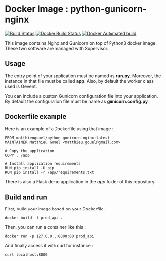 # Docker Image : python-gunicorn-nginx

[![Build Status](https://travis-ci.org/MatthieuGouel/docker-python-gunicorn-nginx.svg?branch=master)](https://travis-ci.org/MatthieuGouel/docker-python-gunicorn-nginx)
[![Docker Build Status](https://img.shields.io/docker/build/matthieugouel/python-gunicorn-nginx.svg)](https://hub.docker.com/r/matthieugouel/python-gunicorn-nginx)
[![Docker Automated build](https://img.shields.io/docker/automated/matthieugouel/python-gunicorn-nginx.svg)](https://github.com/MatthieuGouel/docker-python-gunicorn-nginx)

This image contains Nginx and Gunicorn on top of Python3 docker image.
These two software are managed with Supervisor.

## Usage

The entry point of your application must be named as **run.py**. Moreover, the instance in that file must be called **app**.
Also, by default the worker class used is Gevent.

You can include a custom Gunicorn configuration file into your application. By default the configuration file must be name as **gunicorn.config.py**

## Dockerfile example

Here is an example of a Dockerfile using that image :

```
FROM matthieugouel/python-gunicorn-nginx:latest
MAINTAINER Matthieu Gouel <matthieu.gouel@gmail.com>

# Copy the application
COPY . /app

# Install application requirements
RUN pip install -U pip
RUN pip install -r /app/requirements.txt
```

There is also a Flask demo application in the *app* folder of this repository.

## Build and run

First, build your image based on your Dockerfile.

```
docker build -t prod_api .
```

Then, you can run a container like this :

```
docker run -p 127.0.0.1:8000:80 prod_api
```

And finally access it with curl for instance :

```
curl localhost:8000
```
